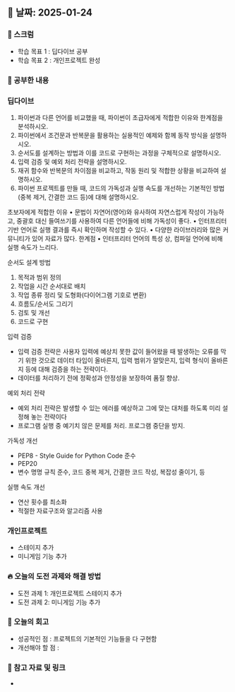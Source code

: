 ## 📅 날짜: 2025-01-24

### 💬 스크럼
- 학습 목표 1 : 딥다이브 공부
- 학습 목표 2 : 개인프로젝트 완성
  
### 📒 공부한 내용
### 딥다이브
1. 파이썬과 다른 언어를 비교했을 때, 파이썬이 초급자에게 적합한 이유와 한계점을 분석하시오.
2. 파이썬에서 조건문과 반복문을 활용하는 실용적인 예제와 함께 동작 방식을 설명하시오.
3. 순서도를 설계하는 방법과 이를 코드로 구현하는 과정을 구체적으로 설명하시오.
4. 입력 검증 및 예외 처리 전략을 설명하시오.
5. 재귀 함수와 반복문의 차이점을 비교하고, 작동 원리 및 적합한 상황을 비교하여 설명하시오.
6. 파이썬 프로젝트를 만들 때, 코드의 가독성과 실행 속도를 개선하는 기본적인 방법(중복 제거, 간결한 코드 등)에 대해 설명하시오.

초보자에게 적합한 이유
• 문법이 자연어(영어)와 유사하여 자연스럽게 작성이 가능하고, 중괄호 대신 들여쓰기를 사용하여 다른 언어들에 비해 가독성이 좋다.
• 인터프리터 기반 언어로 실행 결과를 즉시 확인하며 작성할 수 있다.
• 다양한 라이브러리와 많은 커뮤니티가 있어 자료가 많다.
한계점
• 인터프리터 언어의 특성 상, 컴파일 언어에 비해 실행 속도가 느리다.


순서도 설계 방법
1. 목적과 범위 정의
2. 작업을 시간 순서대로 배치
3. 작업 종류 정리 및 도형화(다이어그램 기호로 변환)
4. 흐름도/순서도 그리기
5. 검토 및 개선
6. 코드로 구현

   
입력 검증
- 입력 검증 전략은 사용자 입력에 예상치 못한 값이 들어왔을 때 발생하는 오류를 막기 위한 것으로 데이터 타입이 올바른지, 입력 범위가 알맞은지, 입력 형식이 올바른지 등에 대해 검증을 하는 전략이다.
- 데이터를 처리하기 전에 정확성과 안정성을 보장하여 품질 향상.

예외 처리 전략
- 예외 처리 전략은 발생할 수 있는 에러를 예상하고 그에 맞는 대처를 하도록 미리 설정해 놓는 전략이다
- 프로그램 실행 중 예기치 않은 문제를 처리. 프로그램 중단을 방지.

가독성 개선
- PEP8 - Style Guide for Python Code 준수
- PEP20 
- 변수 명명 규칙 준수, 코드 중복 제거, 간결한 코드 작성, 복잡성 줄이기, 등

실행 속도 개선
- 연산 횟수를 최소화
- 적절한 자료구조와 알고리즘 사용

  
### 개인프로젝트
- 스테이지 추가
- 미니게임 기능 추가

### 🔥 오늘의 도전 과제와 해결 방법
- 도전 과제 1: 개인프로젝트 스테이지 추가
- 도전 과제 2: 미니게임 기능 추가
  
### 💭 오늘의 회고
- 성공적인 점 : 프로젝트의 기본적인 기능들을 다 구현함
- 개선해야 할 점 : 
  
### 📁 참고 자료 및 링크
- 
